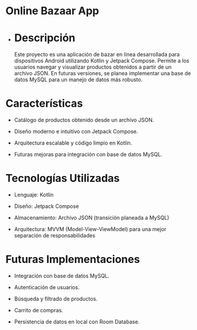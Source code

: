 # Online Bazaar App

- # Descripción

  Este proyecto es una aplicación de bazar en línea desarrollada para dispositivos Android utilizando Kotlin y Jetpack Compose. Permite a los usuarios navegar y visualizar productos obtenidos a partir de un     
  archivo JSON. En futuras versiones, se planea implementar una base de datos MySQL para un manejo de datos más robusto.

# Características

  - Catálogo de productos obtenido desde un archivo JSON.
  
  - Diseño moderno e intuitivo con Jetpack Compose.
  
  - Arquitectura escalable y código limpio en Kotlin.
  
  - Futuras mejoras para integración con base de datos MySQL.

# Tecnologías Utilizadas

  - Lenguaje: Kotlin
  
  - Diseño: Jetpack Compose
  
  - Almacenamiento: Archivo JSON (transición planeada a MySQL)
  
  - Arquitectura: MVVM (Model-View-ViewModel) para una mejor separación de responsabilidades

# Futuras Implementaciones

  - Integración con base de datos MySQL.
  
  - Autenticación de usuarios.
  
  - Búsqueda y filtrado de productos.
  
  - Carrito de compras.
  
  - Persistencia de datos en local con Room Database.
